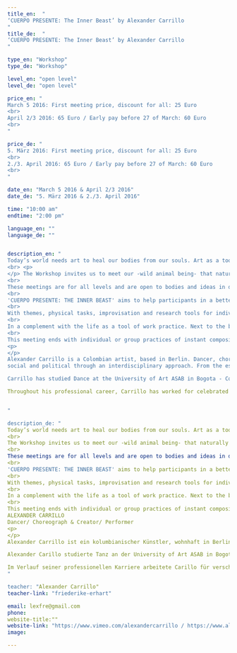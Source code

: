 ```yaml
---
title_en:  "
‘CUERPO PRESENTE: The Inner Beast’ by Alexander Carrillo
"
title_de:  "
‘CUERPO PRESENTE: The Inner Beast’ by Alexander Carrillo
"

type_en: "Workshop"
type_de: "Workshop"

level_en: "open level"
level_de: "open level"

price_en: "
March 5 2016: First meeting price, discount for all: 25 Euro
<br>
April 2/3 2016: 65 Euro / Early pay before 27 of March: 60 Euro
<br>
"

price_de: "
5. März 2016: First meeting price, discount for all: 25 Euro
<br>
2./3. April 2016: 65 Euro / Early pay before 27 of March: 60 Euro
<br>
"

date_en: "March 5 2016 & April 2/3 2016"
date_de: "5. März 2016 & 2./3. April 2016"

time: "10:00 am"
endtime: "2:00 pm"

language_en: ""
language_de: ""


description_en: "
Today’s world needs art to heal our bodies from our souls. Art as a tool of transformation. From our inner feeling and sensations. From our inner beast, being present. With a conscience practice. (Is not easy - for sure is fun). Then, there is not past to regret of, there is not present to be disappointed and not future to be worry about. Just moments of learning, moments of understanding our own world, our inner beast, and our own life. And so, we can share and maybe get to understand others life.
<br> <p> 
</p> The Workshop invites us to meet our -wild animal being- that naturally follows the path of its physical and emotional actions. The present and future life as Creative Platform.
<br>
These meetings are for all levels and are open to bodies and ideas in different fields. Dancers, performers, workers, engineers, stripers, lovers and … are invited, not movement background required. Is required to have passion to explore the body, the own possibilities, frustrations and the fact of being alive:
<br>
'CUERPO PRESENTE: THE INNER BEAST' aims to help participants in a better process their organic inner sensations - listening and feeling the present moment - present them externally in clear forms, and through tasks, focus their attention in the ‘natural’ character of their movements, authenticity and conscience.  
<br>
With themes, physical tasks, improvisation and research tools for individual and collective movement. Participants are guiding through their own experiences to perceive consciously the vital moment, and integrate their bodies and minds with time and space simultaneously.
<br>
In a complement with the life as a tool of work practice. Next to the body, being a wild - animal in an emotional path.
<br>
This meeting ends with individual or group practices of instant composition, following proposed rules as scenography guidelines training, from the dialogues or agreements established during each sessions. In an instant composition of what we being explore.
<p> 
</p>
Alexander Carrillo is a Colombian artist, based in Berlin. Dancer, choreographer and creator, his research interest is focus on a reflection of the 'ugly' and grotesque in humans, as a mirror of reality; and questioning ideas of 'beauty' and the role of the audience in the performing arts. He's currently investigating the influence of indigenous traditions and customs in western societies. His work is developed through historical research with a contemporary point of view, looking into the personal, 
social and political through an interdisciplinary approach. From the essence of pure rituals until todays fashion mix pop emblematic cultures.

Carrillo has studied Dance at the University of Art ASAB in Bogota - Colombia, in Folkwang Pina Baush University in Essen - Germany and did an Erasmus at the ‘ArtEZ’ University in Arnhem, Holland. Carrillo creates also open - platforms for artists in different field involving the audience in spontaneous and participative ways. Launched the "DREIZIG Festival" in Berlin and DASEIN Series traveling around the world, amount small others.

Throughout his professional career, Carrillo has worked for celebrated international choreographers and dance companies, including Jerome Bell, Marina Abramovic, Allora&Calzadilla, Malou Airaudo, Rodolpho Leoni Charles Vodoz, Tino Fernandez, Carlos Maria, Mark Sieczkerek, Henrieta Horn, Reinhard Schiele and Cie. Fors Works of Denmark, Cie. Toula Limnaios, Theater Der Klänge, Deutsche Oper am Rhein, Art Collective Estereotips.


"

description_de: "
Today’s world needs art to heal our bodies from our souls. Art as a tool of transformation. From our inner feeling and sensations. From our inner beast, being present. With a conscience practice. (Is not easy - for sure is fun). Then, there is not past to regret of, there is not present to be disappointed and not future to be worry about. Just moments of learning, moments of understanding our own world, our inner beast, and our own life. And so, we can share and maybe get to understand others life.
<br>
The Workshop invites us to meet our -wild animal being- that naturally follows the path of its physical and emotional actions. The present and future life as Creative Platform.
<br>
These meetings are for all levels and are open to bodies and ideas in different fields. Dancers, performers, workers, engineers, stripers, lovers and … are invited, not movement background required. Is required to have passion to explore the body, the own possibilities, frustrations and the fact of being alive:
<br>
'CUERPO PRESENTE: THE INNER BEAST' aims to help participants in a better process their organic inner sensations - listening and feeling the present moment - present them externally in clear forms, and through tasks, focus their attention in the ‘natural’ character of their movements, authenticity and conscience.  
<br>
With themes, physical tasks, improvisation and research tools for individual and collective movement. Participants are guiding through their own experiences to perceive consciously the vital moment, and integrate their bodies and minds with time and space simultaneously.
<br>
In a complement with the life as a tool of work practice. Next to the body, being a wild - animal in an emotional path.
<br>
This meeting ends with individual or group practices of instant composition, following proposed rules as scenography guidelines training, from the dialogues or agreements established during each sessions. In an instant composition of what we being explore.
ALEXANDER CARRILLO                                                                                              
Dancer/ Choreograph & Creator/ Performer
<p> 
</p>
Alexander Carrillo ist ein kolumbianischer Künstler, wohnhaft in Berlin. Er ist Tänzer, Choreograph und Produzent. Der Schwerpunkt seiner künstlerischen Auseinandersetzung liegt in der Reflexion des 'hässlichen’ und grotesken des Menschen als Spiegel der Realität. Er hinterfragt die gängige Definition von 'Schönheit‘ und die Rolle des Zuschauers in den darstellenden Künsten. In seinen derzeitigen Arbeiten untersucht Alexander Carrillo den Einfluss indigener Traditionen und Bräuche auf die westliche Gesellschaft. Anhand einer zeitgenössischen Sichtweise und unter Berücksichtigung der historischen Zusammenhänge, nähert er sich persönlichen, sozialen und politischen Aspekten durch eine interdisziplinäre Herangehensweise. Ausgehend von dem Wesen unverfälschter Rituale bis hin zu den Sinnbildern der heutigen Mode- und Popkultur. 

Alexander Carillo studierte Tanz an der University of Art ASAB in Bogota - Kolumbien, in der Folkwang Pina Bausch University in Essen - Deutschland und nahm Teil an dem Erasmus Programm der‚‘ArtEZ’ University in Arnhem - Niederlanden. Er entwickelt zudem offene Plattformen für Künstler unterschiedlichster Disziplinen in denen er das Publikum auf eine spontane und teilnehmenden Art in seine Arbeiten einbindet. So eröffnete er unter anderem das‚ DREIZIG Festival in Berlin und die weltweit gezeigte DASEIN Serie. 

Im Verlauf seiner professionellen Karriere arbeitete Carillo für verschiedene gefeierte und vielbeachtete Choreographen und Tanzkompanien wie zum Beispiel Stella Zannou, Jerome Bell, Marina Abramovic, Allora&Calzadilla, Malou Airaudo, Rodolpho Leoni Charles Vodoz, Tino Fernandez, Carlos Maria, Mark Sieczkerek, Henrieta Horn, Reinhard Schiele und Cie. Fors Works of Denmark, Cie. Toula Limnaios, Theater Der Klänge, Deutsche Oper am Rhein, Art Collective Estereotips.
"

teacher: "Alexander Carrillo"
teacher-link: "friederike-erhart"

email: lexfre@gmail.com
phone:
website-title:""
website-link: "https://www.vimeo.com/alexandercarrillo / https://www.alexander-carrillo.com / https://www.facebook.com/events/1669240953325521/"
image: 

---
```

